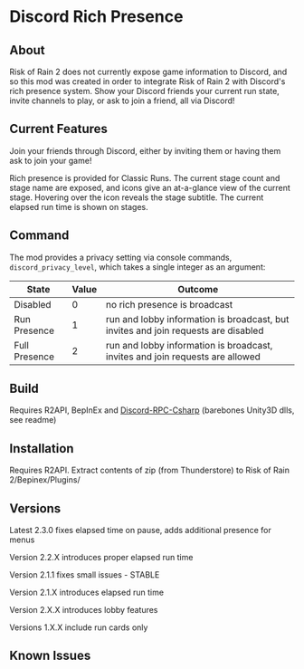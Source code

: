 
# Discord Rich Presence

## About

Risk of Rain 2 does not currently expose game information to Discord, and so this mod was created in order to integrate Risk of Rain 2 with Discord's rich presence system. Show your Discord friends your current run state, invite channels to play, or ask to join a friend, all via Discord!

## Current Features
Join your friends through Discord, either by inviting them or having them ask to join your game!

Rich presence is provided for Classic Runs. The current stage count and stage name are exposed, and icons give an at-a-glance view of the current stage. Hovering over the icon reveals the stage subtitle. The current elapsed run time is shown on stages.

## Command
The mod provides a privacy setting via console commands, `discord_privacy_level`, which takes a single integer as an argument:

| State         | Value | Outcome                                                                            |
|---------------|-------|------------------------------------------------------------------------------------|
| Disabled      | 0     | no rich presence is broadcast                                                      |
| Run Presence  | 1     | run and lobby information is broadcast, but invites and join requests are disabled |
| Full Presence | 2     | run and lobby information is broadcast, invites and join requests are allowed      |

## Build
Requires R2API, BepInEx and [Discord-RPC-Csharp](https://github.com/Lachee/discord-rpc-csharp) (barebones Unity3D dlls, see readme)

## Installation

Requires R2API. Extract contents of zip (from Thunderstore) to Risk of Rain 2/Bepinex/Plugins/

## Versions

Latest 2.3.0 fixes elapsed time on pause, adds additional presence for menus

Version 2.2.X introduces proper elapsed run time

Version 2.1.1 fixes small issues - STABLE

Version 2.1.X introduces elapsed run time

Version 2.X.X introduces lobby features

Versions 1.X.X include run cards only

## Known Issues
